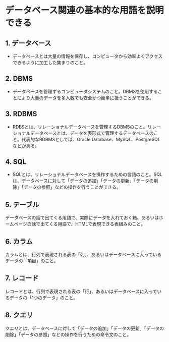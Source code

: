 # データベース関連の基本的な用語を説明できる

## 1. データベース

- データベースとは大量の情報を保存し、コンピュータから効率よくアクセスできるように加工した集まりのこと。

## 2. DBMS

- データベースを管理するコンピュータシステムのこと。DBMSを使用することにより大量のデータを多人数でも安全かつ簡単に扱うことができる。

## 3. RDBMS

- RDBSとは、リレーショナルデータベースを管理するDBMSのこと。リレーショナルデータベースとは、データを表形式で管理するデータベースのこと。代表的なRDBMSとしては、Oracle Database、MySQL、PostgreSQLなどがある。

## 4. SQL

- SQLとは、リレーショナルデータベースを操作するための言語のこと。SQLは、データベースに対して「データの追加」「データの更新」「データの削除」「データの参照」などの操作を行うことができる。

## 5. テーブル

データベースの話で出てくる用語で、実際にデータを入れておく箱、あるいはホームページの話で出てくる用語で、HTMLで表現できる表組みのこと。

## 6. カラム

カラムとは、行列で表現される表の「列」、あるいはデータベースに入っているデータの「項目」のこと。

## 7. レコード

レコードとは、行列で表現される表の「行」、あるいはデータベースに入っているデータの「1つのデータ」のこと。

## 8. クエリ

クエリとは、データベースに対して「データの追加」「データの更新」「データの削除」「データの参照」などの操作を行うための命令文のこと。